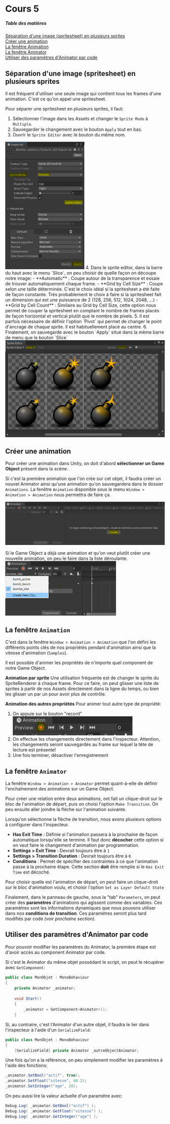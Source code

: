 # Cours 5

##### Table des matières 
[Séparation d'une image (spritesheet) en plusieurs sprites](#spritesheets)  
[Créer une animation](#creer_animation)  
[La fenêtre Animation](#animation_window)  
[La fenêtre Animator](#animator_window)  
[Utiliser des paramètres d'Animator par code](#animator_code)  

<a name="spritesheets"></a>

## Séparation d'une image (spritesheet) en plusieurs sprites

Il est fréquent d'utiliser une seule image qui contient tous les frames d'une animation. C'est ce qu'on appel une spritesheet.

Pour séparer une spritesheet en plusieurs sprites, il faut:
1. Sélectionner l'image dans les Assets et changer le `Sprite Mode` à `Multiple`.
2. Sauvegarder le changement avec le bouton `Apply` tout en bas.
3. Ouvrir le `Sprite Editor` avec le bouton du même nom.
<img src="images/sprite_config.png" style="width:250px;">
4. Dans le sprite editor, dans la barre du haut avec le menu `Slice`, on peu choisir de quelle façon on découpe notre image:
    - **Automatic** : Coupe autour de la transparence et essaie de trouver automatiquement chaque frame.
    - **Grid by Cell Size** : Coupe selon une taille déterminée. C'est le choix idéal si la spritesheet a été faite de façon constante. Très probablement le choix à faire si la spritesheet fait un dimension qui est une puissance de 2 (128, 256, 512, 1024, 2048, ...)
    - **Grid by Cell Count** : Similaire au Grid by Cell Size, cette option nous permet de couper la spritesheet en comptant le nombre de frames placés de façon horizontal et vertical plutôt que le nombre de pixels.
5. Il est parfois nécessaire de définir l'option `Pivot` qui permet de changer le point d'ancrage de chaque sprite. Il est habituellement placé au centre.
6. Finalement, on sauvegarde avec le bouton `Apply` situé dans la même barre de menu que le bouton `Slice`
<img src="images/sprite_editor.png" style="width:t00px;">

<a name="creer_animation"></a>

## Créer une animation
Pour créer une animation dans Unity, on doit d'abord **sélectionner un Game Object** présent dans la scène.

Si c'est la première animation que l'on crée sur cet objet, il faudra créer un nouvel Animator ainsi qu'une animation qu'on sauvegardera dans le dossier `Animations`. La fenêtre `Animation` disponible sous le menu `Window > Animation > Animation` nous permettra de faire ça.

<img src="images/animation_create.png" style="width:600px;">

Si le Game Object a déjà une animation et qu'on veut plutôt créer une nouvelle animation, on peu le faire dans la liste déroulante.
<img src="images/animation_create_multiple.png" style="width:350px;">

<a name="animation_window"></a>

## La fenêtre `Animation`
C'est dans la fenêtre `Window > Animation > Animation` que l'on défini les différents points clés de nos propriétés pendant d'animation ainsi que la vitesse d'animation (`Samples`).

Il est possible d'animer les propriétés de n'importe quel component de notre Game Object.

**Animation par sprite**
Une utilisation fréquente est de changer le sprite du SpriteRenderer à chaque frame. Pour ce faire, on peut glisser une liste de sprites à partir de nos Assets directement dans la ligne du temps, ou bien les glisser un par un pour avoir plus de contrôle.

**Animation des autres propriétés**
Pour animer tout autre type de propriété:
1. On appuie sur le bouton "record"
![](images/animation_record.png)
2. On effectue les changements directement dans l'inspecteur. Attention, les changements seront sauvegardés au frame sur lequel la tête de lecture est présente! 
3. Une fois terminer, désactiver l'enregistrement

<a name="animator_window"></a>

## La fenêtre `Animator`
La fenêtre `Window > Animation > Animator` permet quant-à-elle de définir l'enchaînement des animations sur un Game Object.

Pour créer une relation entre deux animations, ont fait un clique-droit sur le bloc de l'animation de départ, puis on choisi l'option `Make Transition`. On peu ensuite aller joindre la flèche sur l'animation suivante.

Lorsqu'on sélectionne la flèche de transition, nous avons plusieurs options à configurer dans l'inspecteur.

- **Has Exit Time** : Définie si l'animation passera à la prochaine de façon automatique lorsqu'elle se termine. Il faut donc **décocher** cette option si on veut faire le changement d'animation par programmation.
- **Settings > Exit Time** : Devrait toujours être à `1`
- **Settings > Transition Duration** : Devrait toujours être 
à `0`
- **Conditions** : Permet de spécifier des contraintes à ce que l'animation passe à la prochaine étape. Cette section **doit** être remplie si le `Has Exit Time` est décoché.

Pour choisir quelle est l'animation de départ, on peut faire un clique-droit sur le bloc d'animation voulu, et choisir l'option `Set as Layer Default State`

Finalement, dans le panneau de gauche, sous la "tab" `Parameters`, on peut créer des **paramètres** d'animations qui agissent comme des variables. Ces paramètres sont les informations dynamiques que nous pouvons utiliser dans nos **conditions de transition**. Ces paramètres seront plus tard modifiés par code *(voir prochaine section)*.

<a name="animator_code"></a>

## Utiliser des paramètres d'Animator par code

Pour pouvoir modifier les paramètres du Animator, la première étape est d'avoir accès au component Animator par code.

Si c'est le Animator du même objet possédant le script, on peut le récupérer avec `GetComponent`:

```csharp
public class MonObjet : MonoBehaviour
{
    private Animator _animator;

    void Start()
    {
        _animator = GetComponent<Animator>();
    }
```

Si, au contraire, c'est l'Animator d'un autre objet, il faudra le lier dans l'inspecteur à l'aide d'un `SerializeField`:

```csharp
public class MonObjet : MonoBehaviour
{
    [SerializeField] private Animator _autreObjectAnimator;

```

Une fois qu'on a la référence, on peu simplement modifier les paramètres à l'aide des fonctions:

```csharp
_animator.SetBool("actif", true);
_animator.SetFloat("vitesse", 40.2);
_animator.SetInteger("age", 20);
```

On peu aussi lire la valeur actuelle d'un paramètre avec:

```csharp
Debug.Log( _animator.GetBool("actif") );
Debug.Log( _animator.GetFloat("vitesse") );
Debug.Log( _animator.GetInteger("age") );
```
